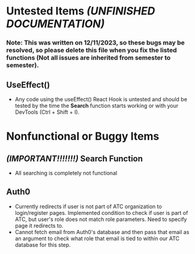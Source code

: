 # Untested Items _(UNFINISHED DOCUMENTATION)_
### Note: This was written on 12/11/2023, so these bugs may be resolved, so please delete this file when you fix the listed functions (Not all issues are inherited from semester to semester).
## UseEffect()
* Any code using the useEffect() React Hook is untested and should be tested by the time the **Search** function starts working or with your DevTools (Ctrl + Shift + I).
# Nonfunctional or Buggy Items
## ***(IMPORTANT!!!!!!!)*** Search Function
* All searching is completely not functional
## Auth0
* Currently redirects if user is not part of ATC organization to login/register pages. Implemented condition to check if user is part of ATC, but user's role does not match role parameters. Need to specify page it redirects to.
* Cannot fetch email from Auth0's database and then pass that email as an argument to check what role that email is tied to within our ATC database for this step.
